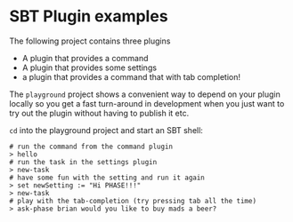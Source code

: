 # SBT Plugin examples 

The following project contains three plugins 

- A plugin that provides a command
- A plugin that provides some settings 
- a plugin that provides a command that with tab completion!

The `playground` project shows a convenient way to depend on your
plugin locally so you get a fast turn-around in development when 
you just want to try out the plugin without having to publish it etc.

`cd` into the playground project and start an SBT shell: 
    
    # run the command from the command plugin
    > hello 
    # run the task in the settings plugin 
    > new-task
    # have some fun with the setting and run it again
    > set newSetting := "Hi PHASE!!!"
    > new-task
    # play with the tab-completion (try pressing tab all the time)
    > ask-phase brian would you like to buy mads a beer?